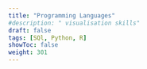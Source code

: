 ```yaml
---
title: "Programming Languages"
#description: " visualisation skills"
draft: false
tags: [SQl, Python, R]
showToc: false
weight: 301
--- 
```

